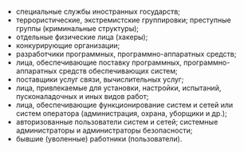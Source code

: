 - специальные службы иностранных государств;
- террористические, экстремистские группировки; преступные группы (криминальные структуры);
- отдельные физические лица (хакеры);
- конкурирующие организации;
- разработчики программных, программно-аппаратных средств;
- лица, обеспечивающие поставку программных, программно-аппаратных средств обеспечивающих систем;
- поставщики услуг связи, вычислительных услуг;
- лица, привлекаемые для установки, настройки, испытаний, пусконаладочных и иных видов работ;
- лица, обеспечивающие функционирование систем и сетей или систем оператора (администрация, охрана, уборщики и др.);
- авторизованные пользователи систем и сетей; системные администраторы и администраторы безопасности;
- бывшие (уволенные) работники (пользователи).
